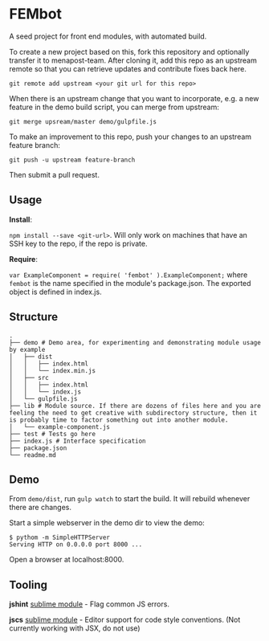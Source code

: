 # FEMbot

A seed project for front end modules, with automated build.

To create a new project based on this, fork this repository and optionally transfer it to menapost-team. After cloning it, add this repo as an upstream remote so that you can retrieve updates and contribute fixes back here.

```
git remote add upstream <your git url for this repo>
```

When there is an upstream change that you want to incorporate, e.g. a new feature in the demo build script, you can merge from upstream:

```
git merge upsream/master demo/gulpfile.js
```

To make an improvement to this repo, push your changes to an upstream feature branch:

```
git push -u upstream feature-branch
```

Then submit a pull request.

## Usage

**Install**:

`npm install --save <git-url>`. Will only work on machines that have an SSH key to the repo, if the repo is private.

**Require**:

`var ExampleComponent = require( 'fembot' ).ExampleComponent;` where `fembot` is the name specified in the module's package.json. The exported object is defined in index.js.

## Structure

```
.
├── demo # Demo area, for experimenting and demonstrating module usage by example
│   ├── dist
│   │   ├── index.html
│   │   └── index.min.js
│   ├── src
│   │   ├── index.html
│   │   └── index.js
│   └── gulpfile.js
├── lib # Module source. If there are dozens of files here and you are feeling the need to get creative with subdirectory structure, then it is probably time to factor something out into another module.
│   └── example-component.js
├── test # Tests go here
├── index.js # Interface specification
├── package.json
└── readme.md
```

## Demo

From `demo/dist`, run `gulp watch` to start the build. It will rebuild whenever there are changes.

Start a simple webserver in the demo dir to view the demo:

```
$ pythom -m SimpleHTTPServer
Serving HTTP on 0.0.0.0 port 8000 ...
```

Open a browser at localhost:8000.

## Tooling

**jshint** [sublime module](https://github.com/victorporof/Sublime-JSHint) - Flag common JS errors.

**jscs** [sublime module](https://github.com/SublimeLinter/SublimeLinter-jscs/) - Editor support for code style conventions. (Not currently working with JSX, do not use)
